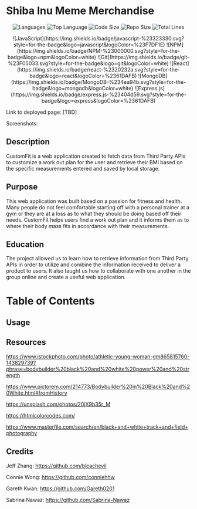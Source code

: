 # Shiba Inu Meme Merchandise

<p align="center">
    <img src="https://img.shields.io/github/languages/count/Sabrina-Nawaz/meme-merchandise-market?style=for-the-badge" alt="Languages" />
    <img src="https://img.shields.io/github/languages/top/Sabrina-Nawaz/meme-merchandise-market?style=for-the-badge" alt="Top Language" />
    <img src="https://img.shields.io/github/languages/code-size/Sabrina-Nawaz/meme-merchandise-market?style=for-the-badge" alt="Code Size" />
    <img src="https://img.shields.io/github/repo-size/Sabrina-Nawaz/meme-merchandise-market?style=for-the-badge" alt="Repo Size" />   
    <img src="https://img.shields.io/tokei/lines/github/Sabrina-Nawaz/meme-merchandise-market?style=for-the-badge" alt="Total Lines" />
    
</p>

<div align="center">
![JavaScript](https://img.shields.io/badge/javascript-%23323330.svg?style=for-the-badge&logo=javascript&logoColor=%23F7DF1E)
![NPM](https://img.shields.io/badge/NPM-%23000000.svg?style=for-the-badge&logo=npm&logoColor=white)
![Git](https://img.shields.io/badge/git-%23F05033.svg?style=for-the-badge&logo=git&logoColor=white)
![React](https://img.shields.io/badge/react-%2320232a.svg?style=for-the-badge&logo=react&logoColor=%2361DAFB)
![MongoDB](https://img.shields.io/badge/MongoDB-%234ea94b.svg?style=for-the-badge&logo=mongodb&logoColor=white)
![Express.js](https://img.shields.io/badge/express.js-%23404d59.svg?style=for-the-badge&logo=express&logoColor=%2361DAFB)
</div>

Link to deployed page: [TBD]

Screenshots:

## Description

CustomFit is a web application created to fetch data from Third Party APIs to customize a work out plan for the user and retrieve their BMI based on the specific measurements entered and saved by local storage.

## Purpose

This web application was built based on a passion for fitness and health. Many people do not feel comfortable starting off with a personal trainer at a gym or they are at a loss as to what they should be doing based off their needs. CustomFit helps users find a work out plan and it informs them as to where their body mass fits in accordance with their measurements.

## Education

The project allowed us to learn how to retrieve information from Third Party APIs in order to utilize and combine the information received to deliver a product to users. It also taught us how to collaborate with one another in the group online and create a useful web application.

# Table of Contents

## Usage

## Resources

https://www.istockphoto.com/photo/athletic-young-woman-gm865815760-143829739?phrase=bodybuilder%20black%20and%20white%20power%20and%20strength

https://www.pictorem.com/214773/Bodybuilder%20in%20Black%20and%20White.html#fromHistory

https://unsplash.com/photos/20jX9b35r_M

https://htmlcolorcodes.com/

https://www.masterfile.com/search/en/black+and+white+track+and+field+photography

## Credits

Jeff Zhang: https://github.com/bleachevil

Connie Wong: https://github.com/conniehhw

Gareth Kwan: https://github.com/Gareth0201

Sabrina Nawaz: https://github.com/Sabrina-Nawaz
